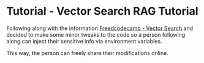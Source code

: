 # Tutorial - Vector Search RAG Tutorial

Following along with the information [Freedcodecamp - Vector Search](https://www.youtube.com/watch?v=JEBDfGqrAUA&list=WL&index=5&t=16s) and decided to make some minor tweaks to the code so a person following along can inject their sensitive info via environment variables.

This way, the person can freely share their modifications online.